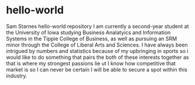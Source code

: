 # hello-world
Sam Starnes hello-world repository 
I am currently a second-year student at the University of Iowa studying Business Analatyics and Information Systems in the Tippie College of Business, as well as pursuing an SRM minor through the College of Liberal Arts and Sciences. I have always been intrigued by numbers and statistics because of my upbringing in sports so i would like to do something that pairs the both of these interests together as that is where my strongest passions lie ut I know how competitive that market is so I can never be certain I will be able to secure a spot within this industry.
